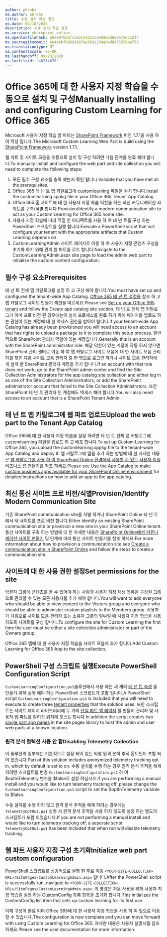 ```yaml
---
author: pkrebs
ms.author: pkrebs
title: 수동 설치 학습 경로
ms.date: 02/18/2019
description: 수동 설치 학습 경로
ms.service: sharepoint online
ms.openlocfilehash: a9ae97bbafcc82c54251cae9a0ad658b7a0c16f4
ms.sourcegitcommit: ee4aebf60893887ae95a1294a9ad8975539ea762
ms.translationtype: MT
ms.contentlocale: ko-KR
ms.lasthandoff: 09/23/2020
ms.locfileid: "48234670"
---
```

# <a name="manually-installing-and-configuring-custom-learning-for-office-365"></a><span data-ttu-id="61aea-103">Office 365에 대 한 사용자 지정 학습을 수동으로 설치 및 구성</span><span class="sxs-lookup"><span data-stu-id="61aea-103">Manually installing and configuring Custom Learning for Office 365</span></span>

<span data-ttu-id="61aea-104">Microsoft 사용자 지정 학습 웹 파트는 [SharePoint Framework](https://docs.microsoft.com/sharepoint/dev/spfx/sharepoint-framework-overview) 버전 1.7.1을 사용 하 여 작성 됩니다.</span><span class="sxs-lookup"><span data-stu-id="61aea-104">The Microsoft Custom Learning Web Part is build using the [SharePoint Framework](https://docs.microsoft.com/sharepoint/dev/spfx/sharepoint-framework-overview) version 1.7.1.</span></span>

<span data-ttu-id="61aea-105">웹 파트 및 사이트 모음을 수동으로 설치 및 구성 하려면 다음 단계를 완료 해야 합니다.</span><span class="sxs-lookup"><span data-stu-id="61aea-105">To manually install and configure the web part and site collection you will need to complete the following steps:</span></span>

1. <span data-ttu-id="61aea-106">모든 필수 구성 요소를 충족 했는지 확인 합니다.</span><span class="sxs-lookup"><span data-stu-id="61aea-106">Validate that you have met all the prerequisites.</span></span>
1. <span data-ttu-id="61aea-107">Office 365 테 넌 트 앱 카탈로그에 customlearning 파일을 설치 합니다.</span><span class="sxs-lookup"><span data-stu-id="61aea-107">Install the customlearning.sppkg file in your Office 365 Tenant App Catalog.</span></span>
1. <span data-ttu-id="61aea-108">Office 365 홈 사이트에 대 한 사용자 지정 학습 역할을 하는 최신 커뮤니케이션 사이트를 구축/식별 합니다.</span><span class="sxs-lookup"><span data-stu-id="61aea-108">Provision/Identify a modern communication site to act as your Custom Learning for Office 365 home site.</span></span>
1. <span data-ttu-id="61aea-109">사용자 지정 학습에 따라 적절 한 아티팩트를 사용 하 여 테 넌 트를 구성 하는 PowerShell 스크립트를 실행 합니다.</span><span class="sxs-lookup"><span data-stu-id="61aea-109">Execute a PowerShell script that will configure your tenant with the appropriate artifacts that Custom Learning depends on.</span></span>
1. <span data-ttu-id="61aea-110">CustomLearningAdmin 사이트 페이지로 이동 하 여 사용자 지정 콘텐츠 구성을 초기화 하기 위해 관리 웹 파트를 로드 합니다.</span><span class="sxs-lookup"><span data-stu-id="61aea-110">Navigate to the CustomLearningAdmin.aspx site page to load the admin web part to initialize the custom content configuration.</span></span>

## <a name="prerequisites"></a><span data-ttu-id="61aea-111">필수 구성 요소</span><span class="sxs-lookup"><span data-stu-id="61aea-111">Prerequisites</span></span>

<span data-ttu-id="61aea-112">테 넌 트 전체 앱 카탈로그를 설정 하 고 구성 해야 합니다.</span><span class="sxs-lookup"><span data-stu-id="61aea-112">You must have set up and configured the tenant-wide App Catalog.</span></span> <span data-ttu-id="61aea-113">[Office 365 테 넌 트 설정을](https://docs.microsoft.com/sharepoint/dev/spfx/set-up-your-developer-tenant#create-app-catalog-site) 참조 하 고 앱 카탈로그 사이트 만들기 섹션을 따르세요.</span><span class="sxs-lookup"><span data-stu-id="61aea-113">Please see [Set up your Office 365 tenant](https://docs.microsoft.com/sharepoint/dev/spfx/set-up-your-developer-tenant#create-app-catalog-site) and follow the Create app catalog site section.</span></span> <span data-ttu-id="61aea-114">테 넌 트 전체 앱 카탈로그가 이미 프로 비전 된 경우에는이 설치 프로세스를 완료 하기 위해 패키지를 업로드 하는 권한이 있는 계정에 대 한 액세스 권한을 받아야 합니다.</span><span class="sxs-lookup"><span data-stu-id="61aea-114">If your tenant-wide App Catalog has already been provisioned you will need access to an account that has rights to upload a package to it to complete this setup process.</span></span> <span data-ttu-id="61aea-115">일반적으로 SharePoint 관리자 역할이 있는 계정입니다.</span><span class="sxs-lookup"><span data-stu-id="61aea-115">Generally this is an account with the SharePoint administrator role.</span></span> <span data-ttu-id="61aea-116">해당 역할이 있는 계정이 작동 하지 않으면 SharePoint 관리 센터로 이동 하 여 앱 카탈로그 사이트 모음에 대 한 사이트 모음 관리자를 찾은 다음 사이트 모음 관리자 중 한 명으로 로그인 하거나 사이트 모음 관리자에 게 실패 한 SharePoint 관리자 계정을 추가 합니다.</span><span class="sxs-lookup"><span data-stu-id="61aea-116">If an account with that role does not work, go to the SharePoint admin center and find the Site Collection Administrators for the app catalog site collection and either log in as one of the Site Collection Administrators, or add the SharePoint administrator account that failed to the Site Collection Administrators.</span></span> <span data-ttu-id="61aea-117">또한 SharePoint 테 넌 트 관리자 인 계정에도 액세스 해야 합니다.</span><span class="sxs-lookup"><span data-stu-id="61aea-117">You will also need access to an account that is a SharePoint Tenant Admin.</span></span>

## <a name="upload-the-web-part-to-the-tenant-app-catalog"></a><span data-ttu-id="61aea-118">테 넌 트 앱 카탈로그에 웹 파트 업로드</span><span class="sxs-lookup"><span data-stu-id="61aea-118">Upload the web part to the Tenant App Catalog</span></span>

<span data-ttu-id="61aea-119">Office 365에 대 한 사용자 지정 학습을 설정 하려면 테 넌 트 전체 앱 카탈로그에 customlearning 파일을 업로드 하 고 배포 합니다.</span><span class="sxs-lookup"><span data-stu-id="61aea-119">To set up Custom Learning for Office 365, you upload the customlearning.sppkg file to the tenant-wide App Catalog and deploy it.</span></span> <span data-ttu-id="61aea-120">앱 카탈로그에 앱을 추가 하는 방법에 대 한 자세한 내용은 [앱 카탈로그를 사용 하 여 SharePoint Online 환경에서 사용할 수 있는 사용자 지정 비즈니스 앱 만들기를](https://docs.microsoft.com/sharepoint/use-app-catalog) 참조 하세요.</span><span class="sxs-lookup"><span data-stu-id="61aea-120">Please see [Use the App Catalog to make custom business apps available for your SharePoint Online environment](https://docs.microsoft.com/sharepoint/use-app-catalog) for detailed instructions on how to add an app to the app catalog.</span></span>

## <a name="provisionidentify-modern-communication-site"></a><span data-ttu-id="61aea-121">최신 통신 사이트 프로 비전/식별</span><span class="sxs-lookup"><span data-stu-id="61aea-121">Provision/Identify Modern Communication Site</span></span>

<span data-ttu-id="61aea-122">기존 SharePoint communication site를 식별 하거나 SharePoint Online 테 넌 트에서 새 사이트를 프로 비전 합니다.</span><span class="sxs-lookup"><span data-stu-id="61aea-122">Either identify an existing SharePoint communication site or provision a new one in your SharePoint Online tenant.</span></span> <span data-ttu-id="61aea-123">통신 사이트를 구축 하는 방법에 대 한 자세한 내용은 [SharePoint Online에서 커뮤니케이션 사이트 만들기](https://support.office.com/article/create-a-communication-site-in-sharepoint-online-7fb44b20-a72f-4d2c-9173-fc8f59ba50eb) 및 단계에 따라 통신 사이트 만들기를 참조 하세요.</span><span class="sxs-lookup"><span data-stu-id="61aea-123">For more information about how to provision a communication site see [Create a communication site in SharePoint Online](https://support.office.com/article/create-a-communication-site-in-sharepoint-online-7fb44b20-a72f-4d2c-9173-fc8f59ba50eb) and follow the steps to create a communication site.</span></span>

## <a name="set-permissions-for-the-site"></a><span data-ttu-id="61aea-124">사이트에 대 한 사용 권한 설정</span><span class="sxs-lookup"><span data-stu-id="61aea-124">Set permissions for the site</span></span>

<span data-ttu-id="61aea-125">방문자 그룹에 콘텐츠를 볼 수 있어야 하는 사람과 사용자 지정 재생 목록을 구성원 그룹으로 관리할 수 있는 모든 사용자를 추가 해야 합니다.</span><span class="sxs-lookup"><span data-stu-id="61aea-125">You will want to add everyone who should be able to view content to the Visitors group and everyone who should be able to administer custom playlists to the Members group.</span></span> <span data-ttu-id="61aea-126">사용자가 처음으로 사이트 모음 관리자 또는 소유자 그룹의 일부일 때 사용자 지정 학습을 사용 하도록 사이트를 구성 합니다.</span><span class="sxs-lookup"><span data-stu-id="61aea-126">To configure the site for Custom Learning the first time the user must be either a site collection administrator or part of the Owners group.</span></span>

<span data-ttu-id="61aea-127">Office 365 앱에 대 한 사용자 지정 학습을 사이트 모음에 추가 합니다.</span><span class="sxs-lookup"><span data-stu-id="61aea-127">Add Custom Learning for Office 365 App to the site collection.</span></span>

## <a name="execute-powershell-configuration-script"></a><span data-ttu-id="61aea-128">PowerShell 구성 스크립트 실행</span><span class="sxs-lookup"><span data-stu-id="61aea-128">Execute PowerShell Configuration Script</span></span>

<span data-ttu-id="61aea-129">`CustomLearningConfiguration.ps1`솔루션에서 사용 하는 세 개의 [테 넌 트 속성](https://docs.microsoft.com/sharepoint/dev/spfx/tenant-properties) 을 만들기 위해 실행 해야 하는 PowerShell 스크립트가 포함 됩니다.</span><span class="sxs-lookup"><span data-stu-id="61aea-129">A PowerShell script `CustomLearningConfiguration.ps1` is included that you will need to execute to create three [tenant properties](https://docs.microsoft.com/sharepoint/dev/spfx/tenant-properties) that the solution uses.</span></span> <span data-ttu-id="61aea-130">또한 스크립트는 사이트 페이지 라이브러리에 두 개의 [단일 파트 앱 페이지](https://docs.microsoft.com/sharepoint/dev/spfx/web-parts/single-part-app-pages) 를 만들어 관리자 및 사용자 웹 파트를 알려진 위치에 호스트 합니다.</span><span class="sxs-lookup"><span data-stu-id="61aea-130">In addition the script creates two [single part app pages](https://docs.microsoft.com/sharepoint/dev/spfx/web-parts/single-part-app-pages) in the site pages library to host the admin and user web parts at a known location.</span></span>

### <a name="disabling-telemetry-collection"></a><span data-ttu-id="61aea-131">원격 분석 컬렉션 사용 안 함</span><span class="sxs-lookup"><span data-stu-id="61aea-131">Disabling Telemetry Collection</span></span>

<span data-ttu-id="61aea-132">이 솔루션의 일부에는 기본적으로 설정 되어 있는 익명 원격 분석 추적 옵트인이 포함 되어 있습니다.</span><span class="sxs-lookup"><span data-stu-id="61aea-132">Part of this solution includes anonymized telemetry tracking opt in, which by default is set to on.</span></span> <span data-ttu-id="61aea-133">수동 설치를 수행 하는 경우 원격 분석 추적을 해제 하려면 스크립트를 변경 `CustomlearningConfiguration.ps1` 하 여 $optInTelemetry 변수를 $false로 설정 하십시오.</span><span class="sxs-lookup"><span data-stu-id="61aea-133">If you are performing a manual install and you would like to turn telemetry tracking off, please change the `CustomlearningConfiguration.ps1` script to set the $optInTelemetry variable to $false.</span></span>

<span data-ttu-id="61aea-134">수동 설치를 수행 하지 않고 원격 분석 추적을 해제 하려는 경우에는 `TelemetryOptOut.ps1` 실행 시 원격 분석 추적을 사용 하지 않도록 설정 하는 별도의 스크립트가 포함 되었습니다.</span><span class="sxs-lookup"><span data-stu-id="61aea-134">If you are not performing a manual install and would like to turn telemetry tracking off, a seperate script `TelemetryOptOut.ps1` has been included that when run will disable telemetry tracking.</span></span>

## <a name="initialize-web-part-custom-configuration"></a><span data-ttu-id="61aea-135">웹 파트 사용자 지정 구성 초기화</span><span class="sxs-lookup"><span data-stu-id="61aea-135">Initialize web part custom configuration</span></span>

<span data-ttu-id="61aea-136">PowerShell 스크립트를 성공적으로 실행 한 후로 이동 `<YOUR-SITE-COLLECTION-URL>/SitePages/CustomLearningAdmin.aspx` 합니다.</span><span class="sxs-lookup"><span data-stu-id="61aea-136">After the PowerShell script is successfully run, navigate to `<YOUR-SITE-COLLECTION-URL>/SitePages/CustomLearningAdmin.aspx`.</span></span> <span data-ttu-id="61aea-137">이 명령은 처음 사용을 위해 사용자 지정 학습을 설정 하는 CustomConfig 목록 항목을 초기화 합니다.</span><span class="sxs-lookup"><span data-stu-id="61aea-137">This initializes the CustomConfig list item that sets up custom learning for its first use.</span></span>

<span data-ttu-id="61aea-138">이제 구성이 완료 되며 Office 365에 대 한 사용자 지정 학습을 사용 하 여 앞으로 이동할 수 있습니다.</span><span class="sxs-lookup"><span data-stu-id="61aea-138">The configuration is now complete and you can move forward with using Custom Learning for Office 365.</span></span> <span data-ttu-id="61aea-139">자세한 내용은 사용자 설명서를 참조 하세요.</span><span class="sxs-lookup"><span data-stu-id="61aea-139">Please see the user documentation for more information.</span></span>